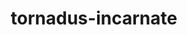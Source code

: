 ---
id: 641
title: tornadus-incarnate
types: [flying]
image: https://raw.githubusercontent.com/PokeAPI/sprites/master/sprites/pokemon/641.png
---
